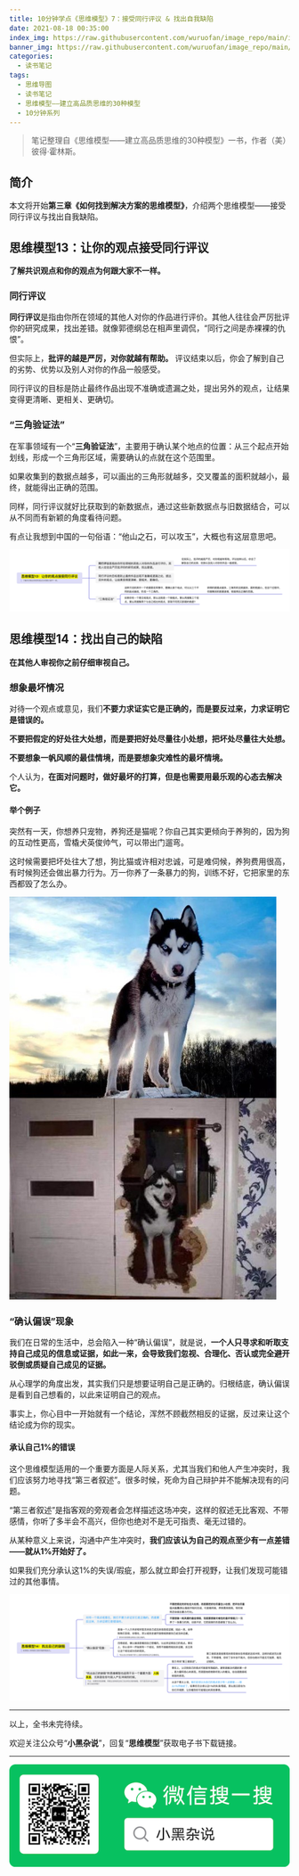 ```yaml
---
title: 10分钟学点《思维模型》7：接受同行评议 & 找出自我缺陷
date: 2021-08-18 00:35:00
index_img: https://raw.githubusercontent.com/wuruofan/image_repo/main/img/prisoner%20of%20azkaban%20stills.jpeg
banner_img: https://raw.githubusercontent.com/wuruofan/image_repo/main/img/prisoner%20of%20azkaban%20stills.jpeg
categories:
  - 读书笔记
tags:
  - 思维导图
  - 读书笔记
  - 思维模型——建立高品质思维的30种模型
  - 10分钟系列
---
```



> 笔记整理自《思维模型——建立高品质思维的30种模型》一书，作者（美）彼得·霍林斯。
>



## 简介



本文将开始**第三章《如何找到解决方案的思维模型》**，介绍两个思维模型——接受同行评议与找出自我缺陷。



## **思维模型13：让你的观点接受同行评议**

**了解共识观点和你的观点为何跟大家不一样。**



### 同行评议

**同行评议**是指由你所在领域的其他人对你的作品进行评价。其他人往往会严厉批评你的研究成果，找出差错。就像郭德纲总在相声里调侃，“同行之间是赤裸裸的仇恨”。



但实际上，**批评的越是严厉，对你就越有帮助。** 评议结束以后，你会了解到自己的劣势、优势以及别人对你的作品一般感受。



同行评议的目标是防止最终作品出现不准确或遗漏之处，提出另外的观点，让结果变得更清晰、更相关、更确切。



### “**三角验证法**”

在军事领域有一个“**三角验证法**”，主要用于确认某个地点的位置：从三个起点开始划线，形成一个三角形区域，需要确认的点就在这个范围里。

如果收集到的数据点越多，可以画出的三角形就越多，交叉覆盖的面积就越小，最终，就能得出正确的范围。



同样，同行评议就好比获取到的新数据点，通过这些新数据点与旧数据结合，可以从不同而有新颖的角度看待问题。

有点让我想到中国的一句俗语：“他山之石，可以攻玉”，大概也有这层意思吧。



![思维模型13：让你的观点接受同行评议](https://raw.githubusercontent.com/wuruofan/image_repo/main/img/思维模型13：让你的观点接受同行评议.png)



## 思维模型14：找出自己的缺陷

**在其他人审视你之前仔细审视自己。**



### 想象最坏情况

对待一个观点或意见，我们**不要力求证实它是正确的，而是要反过来，力求证明它是错误的。**



**不要把假定的好处往大处想，而是要把好处尽量往小处想，把坏处尽量往大处想。**

**不要想象一帆风顺的最佳情境，而是要想象灾难性的最坏情境。**




个人认为，**在面对问题时，做好最坏的打算，但是也需要用最乐观的心态去解决它。**




#### 举个例子

突然有一天，你想养只宠物，养狗还是猫呢？你自己其实更倾向于养狗的，因为狗的互动性更高，雪橇犬英俊帅气，可以带出门遛弯。

这时候需要把坏处往大了想，狗比猫或许相对忠诚，可是难伺候，养狗费用很高，有时候狗还会做出暴力行为。万一你养了一条暴力的狗，训练不好，它把家里的东西都毁了怎么办。

![你以为的哈士奇](https://raw.githubusercontent.com/wuruofan/image_repo/main/img/%E4%BD%A0%E4%BB%A5%E4%B8%BA%E7%9A%84%E5%93%88%E5%A3%AB%E5%A5%87.jpg)




### “确认偏误”现象

我们在日常的生活中，总会陷入一种“确认偏误”，就是说，**一个人只寻求和听取支持自己成见的信息或证据，如此一来，会导致我们忽视、合理化、否认或完全避开驳倒或质疑自己成见的证据。**



从心理学的角度出发，其实我们只是想要证明自己是正确的。归根结底，确认偏误是看到自己想看的，以此来证明自己的观点。

事实上，你心目中一开始就有一个结论，浑然不顾截然相反的证据，反过来让这个结论成为你的现实。



#### 承认自己1%的错误

这个思维模型适用的一个重要方面是人际关系，尤其当我们和他人产生冲突时，我们应该努力地寻找“第三者叙述”。很多时候，死命为自己辩护并不能解决现有的问题。



“第三者叙述”是指客观的旁观者会怎样描述这场冲突，这样的叙述无比客观、不带感情，你听了多半会不高兴，但你也绝对不是无可指责、毫无过错的。



从某种意义上来说，沟通中产生冲突时，**我们应该认为自己的观点至少有一点差错——就从1%开始好了。**

如果我们充分承认这1%的失误/瑕疵，那么就立即会打开视野，让我们发现可能错过的其他事情。



![思维模型14：找出自己的缺陷](https://raw.githubusercontent.com/wuruofan/image_repo/main/img/%E6%80%9D%E7%BB%B4%E6%A8%A1%E5%9E%8B14%EF%BC%9A%E6%89%BE%E5%87%BA%E8%87%AA%E5%B7%B1%E7%9A%84%E7%BC%BA%E9%99%B7.png)



---



<p>
以上，全书未完待续。



欢迎关注公众号“**小黑杂说**”，回复“**思维模型**”获取电子书下载链接。
<p>

---

![小黑杂说](https://raw.githubusercontent.com/wuruofan/wuruofan.github.io/master/img/qr-wechat-large.png)
